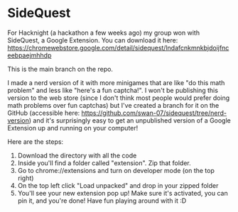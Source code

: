 
# SideQuest

For Hacknight (a hackathon a few weeks ago) my group won with SideQuest, a Google Extension. You can download it here: https://chromewebstore.google.com/detail/sidequest/lndafcnkmnkbjdoijfnceebpaejmhhdp

This is the main branch on the repo.


I made a nerd version of it with more minigames that are like "do this math problem" and less like "here's a fun captcha!".
I won't be publishing this version to the web store (since I don't think most people would prefer doing math problems over fun captchas) but I've created a branch for it on the GitHub (accessible here:
https://github.com/swan-07/sidequest/tree/nerd-version) and it's surprisingly easy to get an unpublished version of a Google Extension up and running on your computer!


Here are the steps:
1. Download the directory with all the code
2. Inside you'll find a folder called "extension". Zip that folder.
3. Go to chrome://extensions and turn on developer mode (on the top right)
4. On the top left click "Load unpacked" and drop in your zipped folder
5. You'll see your new extension pop up! Make sure it's activated, you can pin it, and you're done! Have fun playing around with it :D